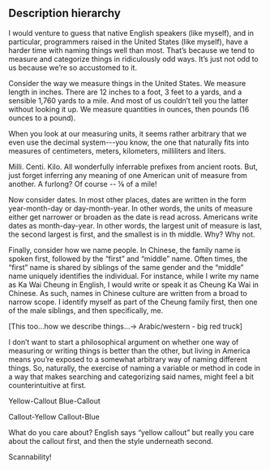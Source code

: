 ## Description hierarchy

I would venture to guess that native English speakers (like myself), and in particular, programmers raised in the United States (like myself), have a harder time with naming things well than most. That’s because we tend to measure and categorize things in ridiculously odd ways. It’s just not odd to us because we’re so accustomed to it.

Consider the way we measure things in the United States. We measure length in inches. There are 12 inches to a foot, 3 feet to a yards, and a sensible 1,760 yards to a mile. And most of us couldn’t tell you the latter without looking it up.  We measure quantities in ounces, then pounds (16 ounces to a pound).  

When you look at our measuring units, it seems rather arbitrary that we even use the decimal system---you know, the one that naturally fits into measures of centimeters, meters, kilometers, milliliters and liters. 

Milli. Centi. Kilo.  All wonderfully inferrable prefixes from ancient roots. But, just forget inferring any meaning of one American unit of measure from another. A furlong? Of course -- ⅛ of a mile!

Now consider dates. In most other places, dates are written in the form year-month-day or day-month-year. In other words, the units of measure either get narrower or broaden as the date is read across.
Americans write dates as month-day-year. In other words, the largest unit of measure is last, the second largest is first, and the smallest is in th middle. Why? Why not.

Finally, consider how we name people. In Chinese, the family name is spoken first, followed by the “first” and “middle” name. Often times, the “first” name is shared by siblings of the same gender and the “middle” name uniquely identifies the individual. For instance, while I write my name as Ka Wai Cheung in English, I would write or speak it as Cheung Ka Wai in Chinese. As such, names in Chinese culture are written from a broad to narrow scope. I identify myself as part of the Cheung family first, then one of the male siblings, and then specifically, me.


[This too...how we describe things…-> Arabic/western - big red truck]

I don’t want to start a philosophical argument on whether one way of measuring or writing things is better than the other, but living in America means you’re exposed to a somewhat arbitrary way of naming different things. So, naturally, the exercise of naming a variable or method in code in a way that makes searching and categorizing said names, might feel a bit counterintuitive at first.


Yellow-Callout
Blue-Callout

Callout-Yellow
Callout-Blue

What do you care about? English says “yellow callout” but really you care about the callout first, and then the style underneath second.


Scannability!


